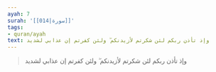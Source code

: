 ```yaml
---
ayah: 7
surah: '[[014|سورة]]'
tags:
- quran/ayah
text: وإذ تأذن ربكم لئن شكرتم لأزيدنكم ۖ ولئن كفرتم إن عذابي لشديد
---
```

> وإذ تأذن ربكم لئن شكرتم لأزيدنكم ۖ ولئن كفرتم إن عذابي لشديد
